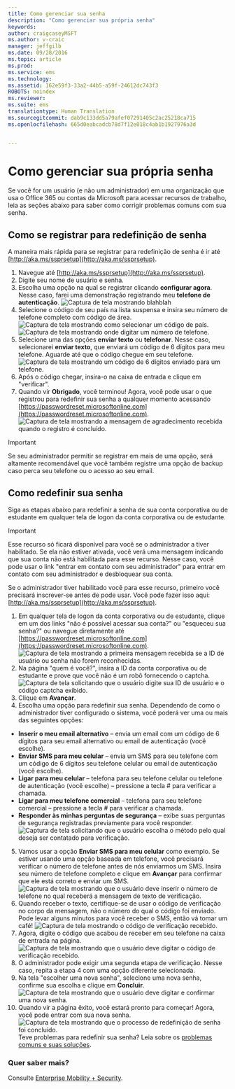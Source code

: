 ```yaml
---
title: Como gerenciar sua senha
description: "Como gerenciar sua própria senha"
keywords: 
author: craigcaseyMSFT
ms.author: v-craic
manager: jeffgilb
ms.date: 09/28/2016
ms.topic: article
ms.prod: 
ms.service: ems
ms.technology: 
ms.assetid: 162e59f3-33a2-44b5-a59f-24612dc743f3
ROBOTS: noindex
ms.reviewer: 
ms.suite: ems
translationtype: Human Translation
ms.sourcegitcommit: dab9c133dd5a79afef07291405c2ac25218ca715
ms.openlocfilehash: 665d0eabcadcb78d7f12e018c4ab1b1927976a3d


---
```


# Como gerenciar sua própria senha

Se você for um usuário (e não um administrador) em uma organização que usa o Office 365 ou contas da Microsoft para acessar recursos de trabalho, leia as seções abaixo para saber como corrigir problemas comuns com sua senha.

## Como se registrar para redefinição de senha
A maneira mais rápida para se registrar para redefinição de senha é ir até [http://aka.ms/ssprsetup](http://aka.ms/ssprsetup).

1.  Navegue até [http://aka.ms/ssprsetup](http://aka.ms/ssprsetup).
2.  Digite seu nome de usuário e senha.
3.  Escolha uma opção na qual se registrar clicando **configurar agora**. Nesse caso, farei uma demonstração registrando meu **telefone de autenticação**.
![Captura de tela mostrando blahblah](./media/ft-mngPW-1-setup.png)
4.  Selecione o código de seu país na lista suspensa e insira seu número de telefone completo com código de área.
![Captura de tela mostrando como selecionar um código de país. ](./media/ft-mngPW-2-enterNumber.png)![Captura de tela mostrando onde digitar um número de telefone.](./media/ft-mngPW-3-enterNumber2.png)
5.  Selecione uma das opções **enviar texto** ou **telefonar**. Nesse caso, selecionarei **enviar texto**, que enviará um código de 6 dígitos para meu telefone. Aguarde até que o código chegue em seu telefone.
![Captura de tela mostrando um código de 6 dígitos enviado para um telefone.](./media/ft-mngPW-4-textCode.png)
6.  Após o código chegar, insira-o na caixa de entrada e clique em "verificar".
7.  Quando vir **Obrigado**, você terminou! Agora, você pode usar o que registrou para redefinir sua senha a qualquer momento acessando [https://passwordreset.microsoftonline.com](https://passwordreset.microsoftonline.com).
![Captura de tela mostrando a mensagem de agradecimento recebida quando o registro é concluído.](./media/ft-mngPW-5-thanks.png)

> [!IMPORTANT]
> Se seu administrador permitir se registrar em mais de uma opção, será altamente recomendável que você também registre uma opção de backup caso perca seu telefone ou o acesso ao seu email.

## Como redefinir sua senha
Siga as etapas abaixo para redefinir a senha de sua conta corporativa ou de estudante em qualquer tela de logon da conta corporativa ou de estudante.

> [!IMPORTANT]
> Esse recurso só ficará disponível para você se o administrador a tiver habilitado. Se ela não estiver ativada, você verá uma mensagem indicando que sua conta não está habilitada para esse recurso. Nesse caso, você pode usar o link "entrar em contato com seu administrador" para entrar em contato com seu administrador e desbloquear sua conta.
>
Se o administrador tiver habilitado você para esse recurso, primeiro você precisará inscrever-se antes de pode usar. Você pode fazer isso aqui: [http://aka.ms/ssprsetup](http://aka.ms/ssprsetup).

1.  Em qualquer tela de logon da conta corporativa ou de estudante, clique em um dos links "não é possível acessar sua conta?" ou "esqueceu sua senha?" ou navegue diretamente até [https://passwordreset.microsoftonline.com](https://passwordreset.microsoftonline.com).
![Captura de tela mostrando a primeira mensagem recebida se a ID de usuário ou senha não forem reconhecidas.](./media/ft-mngPW-6-resetPWbegin.png)
2.  Na página "quem é você?", insira a ID da conta corporativa ou de estudante e prove que você não é um robô fornecendo o captcha.
![Captura de tela solicitando que o usuário digite sua ID de usuário e o código captcha exibido.](./media/ft-mngPW-7-enterID.png)
3.  Clique em **Avançar**.
4.  Escolha uma opção para redefinir sua senha. Dependendo de como o administrador tiver configurado o sistema, você poderá ver uma ou mais das seguintes opções:
 - **Inserir o meu email alternativo** – envia um email com um código de 6 dígitos para seu email alternativo ou email de autenticação (você escolhe).
  - **Enviar SMS para meu celular** – envia um SMS para seu telefone com um código de 6 dígitos seu telefone celular ou email de autenticação (você escolhe).
  - **Ligar para meu celular** – telefona para seu telefone celular ou telefone de autenticação (você escolhe) – pressione a tecla # para verificar a chamada.
 - **Ligar para meu telefone comercial** – telefona para seu telefone comercial – pressione a tecla # para verificar a chamada.
 - **Responder às minhas perguntas de segurança** – exibe suas perguntas de segurança registradas previamente para você responder.
 ![Captura de tela solicitando que o usuário escolha o método pelo qual deseja ser contatado para verificação.](./media/ft-mngPW-8-answerQuestions.png)
5.  Vamos usar a opção **Enviar SMS para meu celular** como exemplo. Se estiver usando uma opção baseada em telefone, você precisará verificar o número de telefone antes de nós enviarmos um SMS. Insira seu número de telefone completo e clique em **Avançar** para confirmar que ele está correto e enviar um SMS.
![Captura de tela mostrando que o usuário deve inserir o número de telefone no qual receberá a mensagem de texto de verificação.](./media/ft-mngPW-9-textNumber.png)
6.  Quando receber o texto, certifique-se de usar o código de verificação no corpo da mensagem, não o número do qual o código foi enviado. Pode levar alguns minutos para você receber o SMS, então vá tomar um café!
![Captura de tela mostrando o código de verificação recebido.](./media/ft-mngPW-10-verificationCode.png)
7.  Agora, digite o código que acabou de receber em seu telefone na caixa de entrada na página.
![Captura de tela mostrando que o usuário deve digitar o código de verificação recebido.](./media/ft-mngPW-11-enterCode.png)
8.  O administrador pode exigir uma segunda etapa de verificação. Nesse caso, repita a etapa 4 com uma opção diferente selecionada.
9.  Na tela "escolher uma nova senha", selecione uma nova senha, confirme sua escolha e clique em **Concluir**.
![Captura de tela mostrando que o usuário deve digitar e confirmar uma nova senha.](./media/ft-mngPW-12-clickFinish.png)
10. Quando vir a página êxito, você estará pronto para começar! Agora, você pode entrar com sua nova senha.
![Captura de tela mostrando que o processo de redefinição de senha foi concluído.](./media/ft-mngPW-13-success.png)
Teve problemas para redefinir sua senha? Leia sobre os [problemas comuns e suas soluções](https://azure.microsoft.com/en-us/documentation/articles/active-directory-passwords-update-your-own-password/#common-problems-and-their-solutions).

### Quer saber mais?
Consulte [Enterprise Mobility + Security](https://www.microsoft.com/en-us/server-cloud/enterprise-mobility/overview.aspx).



<!--HONumber=Nov16_HO3-->


